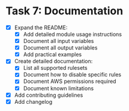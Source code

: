 # Task 7: Documentation

- [x] Expand the README:
  - [x] Add detailed module usage instructions
  - [x] Document all input variables
  - [x] Document all output variables
  - [x] Add practical examples
- [x] Create detailed documentation:
  - [x] List all supported rulesets
  - [x] Document how to disable specific rules
  - [x] Document AWS permissions required
  - [x] Document known limitations
- [x] Add contributing guidelines
- [x] Add changelog

